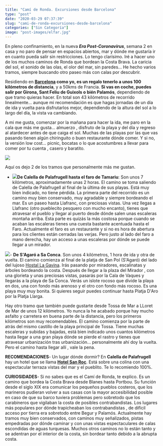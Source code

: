 ```yaml
---
title: "Camí de Ronda. Excursiones desde Barcelona"
type: "post"
date: "2020-03-29 07:37:39"
slug: "cami-de-ronda-excursiones-desde-barcelona"
categories: ["Sin Categoría"]
image: "post-images/elfar.jpg"
---
```


En pleno confinamiento, en la nueva ***Era Post-Coronavirus***, semana 2 en casa y no paro de pensar en espacios abiertos, mar y dónde me gustaría ir en cuanto pueda salir sin restricciones. Lo tengo clarísimo. Iré a hacer uno de los muchos caminos de Ronda que bordean la Costa Brava. La caricia del sol, el sonido de las olas, el olor del mar, sin paredes... He hecho varios tramos, siempre buscando otro paseo más con calas por descubrir.  
  
Residiendo en **[Barcelona](http://www.missviajes.com/barcelona-musa-gaudi-16070/) como yo, es un regalo tenerlo a unos 100 kilómetros de distancia**, y a 50kms de Francia. **Si vas en coche, puedes salir por Girona, Sant Feliu de Guixols o bién Palamós**, dependiendo de que tramo quieras hacer. En total son 43 kilómetros de recorrido linealmente... aunque mi recomendación es que hagas jornadas de un día de ida y vuelta para disfrutarlos mejor, dependiendo de la altura del sol a lo largo del día, la vista va cambiando.  
  
   
  
A mi me gusta, comenzar por la mañana para hacer la ida, me paro en la cala que más me gusta... almuerzo , disfruto de la playa y del día y regreso al atardecer antes de que caiga el sol. Muchas de las playas por las que vas pasando tienen algún chiringuito o buen restaurante dónde comer. Y si no, la versión low cost... picnic, bocatas o lo que acostumbres a llevar para comer por tu cuenta , casero y baratito.  
  
![](post-images/elfar.jpg)  
  
Aquí os dejo 2 de los tramos que personalmente más me gustan.

- **![](post-images/56F854D8-117D-425B-9F6A-EA9074E4BA45-1024x768.jpg)De Calella de Palafrugell hasta el faro de Tamariu**: Son unos 7 kilómetros, aproximadamente unas 2 horas. El camino se toma saliendo de Calella de Palafrugell al final de la última de sus playas. Está muy bien indicado, no tiene pérdida. La primera parte del recorrido es un camino muy bien conservado, muy agradable y siempre bordeando el mar. Es un paseo hasta Llafranc, con preciosas vistas. Una vez llegas a Llafranc (otro pueblecito pesquero con mucho encanto), tienes que atravesar el pueblo y llegar al puerto desde dónde salen unas escaleras montaña arriba. Esta parte es quizás la más costosa porque cuando se acaban las escaleras tienes una cuesta bastante acentuada hasta el Faro. Actualmente el faro es un restaurante y si no es hora de abertura para los clientes están cerradas las verjas. Pero justo al lado del faro a mano derecha, hay un acceso a unas escaleras por dónde se puede llegar a un mirador.

![](post-images/Sa_Conca-scaled.jpg)- **De S'Agaró a Sa Conca**. Son unos 4 kilómetros, 1 hora de ida y otra de vuelta. El camino comienza al final de la platja de San Pol (S'Agaró) del lado del lujoso [Hostal La Gavina](https://www.booking.com/hotel/es/hostal-de-la-gavina.en.html?aid=1294466&no_rooms=1&group_adults=2). Irás pasando por miradores, escalinatas y árboles bordeando la costa. Después de llegar a la plaza del Mirador , con una glorieta y unas preciosas vistas, pasarás por la Cala de Vaques y llegarás a la playa de Sa Conca. Verás un islote rocoso que divide la playa en dos, una con fondo más arenoso y el otro con fondo más rocoso. Es una playa muy muy bonita. Si quieres seguir puedes continuar hasta Platja D'Aro por la Platja Llarga.

Hay otro tramo que también puede gustarte desde Tossa de Mar a LLoret de Mar de unos 12 kilómetros. Yo nunca la he acabado porque hay mucho asfalto y carretera en buena parte de la distancia, pero los primeros kilómetros son muy recomendables. El camino comienza por la parte de atrás del mismo castillo de la playa principal de Tossa. Tiene muchas escaleras y subidas y bajadas, está bien indicado unos cuantos kilómetros hasta llegar a una gran playa dónde se pierde el rastro y tienes que atravesar urbanización tras urbanización... personalmente ahí doy la vuelta. Pero el camino hasta llegar allí , vale la pena.  
  
**RECOMENDACIONES**- Un lugar dónde dormir? En **Calella de Palafrugell** hay un hotel que se llama **[Hotel San Roc](https://www.booking.com/hotel/es/sant-roc.en.html?aid=1294466&no_rooms=1&group_adults=2)**. Está sobre una colina con una espectacular terraza vistas del mar y el pueblito. Te lo recomiendo 100%.

**CURIOSIDADES**- Si no sabes que es el Camí de Ronda, te explico. Es un camino que bordea la Costa Brava desde Blanes hasta Portbou. Su función desde el siglo XIX era comunicar los pequeños pueblos costeros, que los marineros pudieran volver a sus casas con la mayor accesibilidad posible en caso de que su barco tuviera problemas pero sobretodo que los carabineros que vigilaban la costa de posibles contrabandistas. Los lugares más populares por dónde trapicheaban los contrabandistas , de difícil acceso por tierra era sobretodo entre Begur y Palamós. Actualmente hay tramos muy bien conservados, con caminos muy señalizados, pistas empedradas por dónde caminar y con unas vistas espectaculares de calas escondidas de aguas turquesas. Muchos otros caminos no lo están tanto y se adentran por el interior de la costa, sin bordear tanto debido a la abrupta costa.